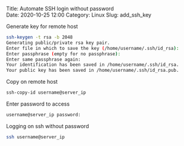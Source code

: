 Title: Automate SSH login without password  
Date: 2020-10-25 12:00
Category: Linux
Slug: add_ssh_key

Generate key for remote host

```bash
ssh-keygen -t rsa -b 2048
Generating public/private rsa key pair.
Enter file in which to save the key (/home/username/.ssh/id_rsa): 
Enter passphrase (empty for no passphrase): 
Enter same passphrase again: 
Your identification has been saved in /home/username/.ssh/id_rsa.
Your public key has been saved in /home/username/.ssh/id_rsa.pub.
```

Copy on remote host

```bash
ssh-copy-id username@server_ip
```
Enter password to access

```bash
username@server_ip password: 
```

Logging on ssh without password 

```bash
ssh username@server_ip
```